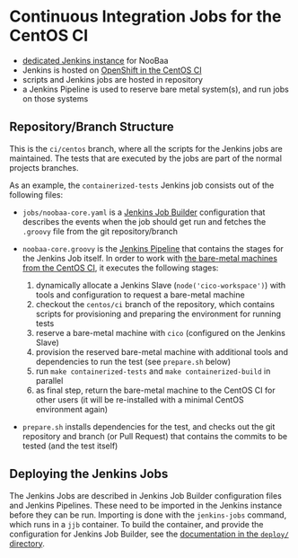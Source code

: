 # Continuous Integration Jobs for the CentOS CI

- [dedicated Jenkins instance][noobaa_ci] for NooBaa
- Jenkins is hosted on [OpenShift in the CentOS CI][app_ci_centos_org]
- scripts and Jenkins jobs are hosted in <some> repository
- a Jenkins Pipeline is used to reserve bare metal system(s), and run jobs on
  those systems

## Repository/Branch Structure

This is the `ci/centos` branch, where all the scripts for the Jenkins jobs are
maintained. The tests that are executed by the jobs are part of the normal
projects branches.

As an example, the `containerized-tests` Jenkins job consists out of the
following files:

- `jobs/noobaa-core.yaml` is a [Jenkins Job Builder][jjb] configuration
  that describes the events when the job should get run and fetches the
  `.groovy` file from the git repository/branch
- `noobaa-core.groovy` is the [Jenkins Pipeline][pipeline] that
  contains the stages for the Jenkins Job itself. In order to work with [the
  bare-metal machines from the CentOS CI][centos_ci_hw], it executes the
  following stages:

  1. dynamically allocate a Jenkins Slave (`node('cico-workspace')`) with tools
     and configuration to request a bare-metal machine
  1. checkout the `centos/ci` branch of the repository, which contains scripts
     for provisioning and preparing the environment for running tests
  1. reserve a bare-metal machine with `cico` (configured on the Jenkins Slave)
  1. provision the reserved bare-metal machine with additional tools and
     dependencies to run the test (see `prepare.sh` below)
  1. run `make containerized-tests` and `make containerized-build` in parallel
  1. as final step, return the bare-metal machine to the CentOS CI for other
     users (it will be re-installed with a minimal CentOS environment again)

- `prepare.sh` installs dependencies for the test, and checks out the git
  repository and branch (or Pull Request) that contains the commits to be
  tested (and the test itself)

## Deploying the Jenkins Jobs

The Jenkins Jobs are described in Jenkins Job Builder configuration files and
Jenkins Pipelines. These need to be imported in the Jenkins instance before
they can be run. Importing is done with the `jenkins-jobs` command, which runs
in a `jjb` container. To build the container, and provide the configuration for
Jenkins Job Builder, see the [documentation in the `deploy/`
directory](deploy/README.md).

[noobaa_ci]: https://jenkins-noobaa.apps.ocp.ci.centos.org/
[app_ci_centos_org]: https://console-openshift-console.apps.ocp.ci.centos.org/k8s/cluster/projects/noobaa
[jjb]: https://jenkins-job-builder.readthedocs.io/en/latest/index.html
[pipeline]: https://docs.openstack.org/infra/jenkins-job-builder/project_pipeline.html
[centos_ci_hw]: https://wiki.centos.org/QaWiki/PubHardware
